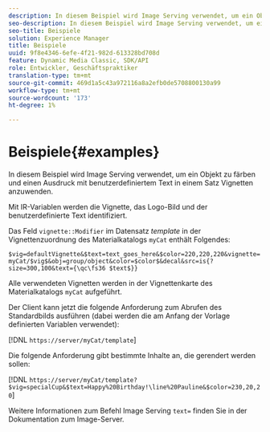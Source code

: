```yaml
---
description: In diesem Beispiel wird Image Serving verwendet, um ein Objekt zu färben und einen Ausdruck mit benutzerdefiniertem Text in einem Satz Vignetten anzuwenden.
seo-description: In diesem Beispiel wird Image Serving verwendet, um ein Objekt zu färben und einen Ausdruck mit benutzerdefiniertem Text in einem Satz Vignetten anzuwenden.
seo-title: Beispiele
solution: Experience Manager
title: Beispiele
uuid: 9f8e4346-6efe-4f21-982d-613328bd708d
feature: Dynamic Media Classic, SDK/API
role: Entwickler, Geschäftspraktiker
translation-type: tm+mt
source-git-commit: 469d1a5c43a972116a8a2efb0de5708800130a99
workflow-type: tm+mt
source-wordcount: '173'
ht-degree: 1%

---
```



# Beispiele{#examples}

In diesem Beispiel wird Image Serving verwendet, um ein Objekt zu färben und einen Ausdruck mit benutzerdefiniertem Text in einem Satz Vignetten anzuwenden.

Mit IR-Variablen werden die Vignette, das Logo-Bild und der benutzerdefinierte Text identifiziert.

Das Feld `vignette::Modifier` im Datensatz *template* in der Vignettenzuordnung des Materialkatalogs `myCat` enthält Folgendes:

`$vig=defaultVignette&$text=text_goes_here&$color=220,220,220&vignette=myCat/$vig$&obj=group/object&color=$color$&decal&src=is{?size=300,100&text={\qc\fs36 $text$}}`

Alle verwendeten Vignetten werden in der Vignettenkarte des Materialkatalogs `myCat` aufgeführt.

Der Client kann jetzt die folgende Anforderung zum Abrufen des Standardbilds ausführen (dabei werden die am Anfang der Vorlage definierten Variablen verwendet):

[!DNL `https://server/myCat/template`]

Die folgende Anforderung gibt bestimmte Inhalte an, die gerendert werden sollen:

[!DNL `https://server/myCat/template?$vig=specialCup&$text=Happy%20Birthday!\line%20Pauline&$color=230,20,20`]

Weitere Informationen zum Befehl Image Serving `text=` finden Sie in der Dokumentation zum Image-Server.
